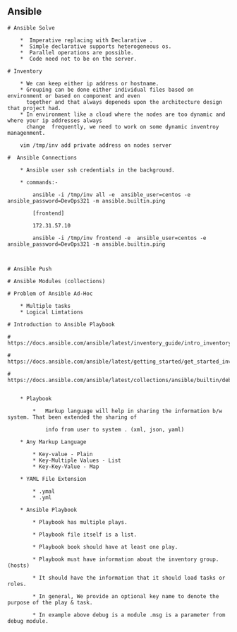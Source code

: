 ## Ansible
    
    # Ansible Solve
        
        *  Imperative replacing with Declarative .
        *  Simple declarative supports heterogeneous os.
        *  Parallel operations are possible.
        *  Code need not to be on the server.

    # Inventory

        * We can keep either ip address or hostname.
        * Grouping can be done either individual files based on environment or based on component and even 
          together and that always depeneds upon the architecture design that project had.
        * In environment like a cloud where the nodes are too dynamic and where your ip addresses always 
          change  frequently, we need to work on some dynamic inventroy managenment.

        vim /tmp/inv add private address on nodes server

    #  Ansible Connections
        
        * Ansible user ssh credentials in the background.  

        * commands:- 

            ansible -i /tmp/inv all -e  ansible_user=centos -e ansible_password=DevOps321 -m ansible.builtin.ping

            [frontend]

            172.31.57.10

            ansible -i /tmp/inv frontend -e  ansible_user=centos -e ansible_password=DevOps321 -m ansible.builtin.ping



    # Ansible Push

    # Ansible Modules (collections)

    # Problem of Ansible Ad-Hoc

        * Multiple tasks
        * Logical Limtations

    # Introduction to Ansible Playbook

    # https://docs.ansible.com/ansible/latest/inventory_guide/intro_inventory.html
    
    # https://docs.ansible.com/ansible/latest/getting_started/get_started_inventory.html

    # https://docs.ansible.com/ansible/latest/collections/ansible/builtin/debug_module.html


        * Playbook 
            
            *   Markup language will help in sharing the information b/w system. That been extended the sharing of 

                info from user to system . (xml, json, yaml)

        * Any Markup Language

            * Key-value - Plain
            * Key-Multiple Values - List
            * Key-Key-Value - Map

        * YAML File Extension

            * .ymal
            * .yml

        * Ansible Playbook

            * Playbook has multiple plays.
            
            * Playbook file itself is a list.

            * Playbook book should have at least one play.

            * Playbook must have information about the inventory group.(hosts)

            * It should have the information that it should load tasks or roles.

            * In general, We provide an optional key name to denote the purpose of the play & task.

            * In example above debug is a module .msg is a parameter from debug module.
